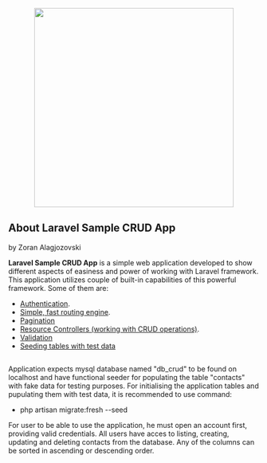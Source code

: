 <p align="center"><a href="https://laravel.com" target="_blank"><img src="https://raw.githubusercontent.com/laravel/art/master/logo-lockup/5%20SVG/2%20CMYK/1%20Full%20Color/laravel-logolockup-cmyk-red.svg" width="400"></a></p>


## About Laravel Sample CRUD App 
by Zoran Alagjozovski


**Laravel Sample CRUD App** is a simple web application developed to show different aspects of easiness and power of working with Laravel framework. This application utilizes couple of built-in capabilities of this powerful framework. Some of them are:

- [Authentication](https://laravel.com/docs/7.x/authentication).
- [Simple, fast routing engine](https://laravel.com/docs/routing).
- [Pagination](https://laravel.com/docs/7.x/pagination#introduction)
- [Resource Controllers (working with CRUD operations)](https://laravel.com/docs/7.x/controllers#resource-controllers).
- [Validation](https://laravel.com/docs/7.x/validation#introduction) 
- [Seeding tables with test data](https://laravel.com/docs/7.x/seeding#writing-seeders)

##
Application expects mysql database named "db_crud" to be found on localhost and have functional seeder for populating the table "contacts" with fake data for testing purposes.
For initialising the application tables and pupulating them with test data, it is recommended to use command: 

- php artisan migrate:fresh --seed 

For user to be able to use the application, he must open an account first, providing valid credentials. All users have acces to listing, creating, updating and deleting contacts from the database.
Any of the columns can be sorted in ascending or descending order.
